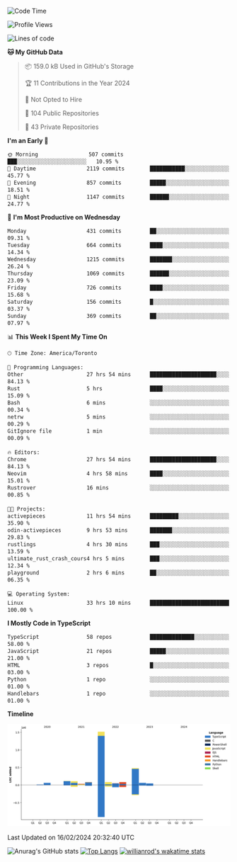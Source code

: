 <!--START_SECTION:waka-->
![Code Time](http://img.shields.io/badge/Code%20Time-1%2C203%20hrs%202%20mins-blue)

![Profile Views](http://img.shields.io/badge/Profile%20Views-6-blue)

![Lines of code](https://img.shields.io/badge/From%20Hello%20World%20I%27ve%20Written-2.7%20million%20lines%20of%20code-blue)

**🐱 My GitHub Data** 

> 📦 159.0 kB Used in GitHub's Storage 
 > 
> 🏆 11 Contributions in the Year 2024
 > 
> 🚫 Not Opted to Hire
 > 
> 📜 104 Public Repositories 
 > 
> 🔑 43 Private Repositories 
 > 
**I'm an Early 🐤** 

```text
🌞 Morning                507 commits         ███░░░░░░░░░░░░░░░░░░░░░░   10.95 % 
🌆 Daytime                2119 commits        ███████████░░░░░░░░░░░░░░   45.77 % 
🌃 Evening                857 commits         █████░░░░░░░░░░░░░░░░░░░░   18.51 % 
🌙 Night                  1147 commits        ██████░░░░░░░░░░░░░░░░░░░   24.77 % 
```
📅 **I'm Most Productive on Wednesday** 

```text
Monday                   431 commits         ██░░░░░░░░░░░░░░░░░░░░░░░   09.31 % 
Tuesday                  664 commits         ████░░░░░░░░░░░░░░░░░░░░░   14.34 % 
Wednesday                1215 commits        ███████░░░░░░░░░░░░░░░░░░   26.24 % 
Thursday                 1069 commits        ██████░░░░░░░░░░░░░░░░░░░   23.09 % 
Friday                   726 commits         ████░░░░░░░░░░░░░░░░░░░░░   15.68 % 
Saturday                 156 commits         █░░░░░░░░░░░░░░░░░░░░░░░░   03.37 % 
Sunday                   369 commits         ██░░░░░░░░░░░░░░░░░░░░░░░   07.97 % 
```


📊 **This Week I Spent My Time On** 

```text
🕑︎ Time Zone: America/Toronto

💬 Programming Languages: 
Other                    27 hrs 54 mins      █████████████████████░░░░   84.13 % 
Rust                     5 hrs               ████░░░░░░░░░░░░░░░░░░░░░   15.09 % 
Bash                     6 mins              ░░░░░░░░░░░░░░░░░░░░░░░░░   00.34 % 
netrw                    5 mins              ░░░░░░░░░░░░░░░░░░░░░░░░░   00.29 % 
GitIgnore file           1 min               ░░░░░░░░░░░░░░░░░░░░░░░░░   00.09 % 

🔥 Editors: 
Chrome                   27 hrs 54 mins      █████████████████████░░░░   84.13 % 
Neovim                   4 hrs 58 mins       ████░░░░░░░░░░░░░░░░░░░░░   15.01 % 
Rustrover                16 mins             ░░░░░░░░░░░░░░░░░░░░░░░░░   00.85 % 

🐱‍💻 Projects: 
activepieces             11 hrs 54 mins      █████████░░░░░░░░░░░░░░░░   35.90 % 
odin-activepieces        9 hrs 53 mins       ███████░░░░░░░░░░░░░░░░░░   29.83 % 
rustlings                4 hrs 30 mins       ███░░░░░░░░░░░░░░░░░░░░░░   13.59 % 
ultimate_rust_crash_cours4 hrs 5 mins        ███░░░░░░░░░░░░░░░░░░░░░░   12.34 % 
playground               2 hrs 6 mins        ██░░░░░░░░░░░░░░░░░░░░░░░   06.35 % 

💻 Operating System: 
Linux                    33 hrs 10 mins      █████████████████████████   100.00 % 
```

**I Mostly Code in TypeScript** 

```text
TypeScript               58 repos            ██████████████░░░░░░░░░░░   58.00 % 
JavaScript               21 repos            █████░░░░░░░░░░░░░░░░░░░░   21.00 % 
HTML                     3 repos             █░░░░░░░░░░░░░░░░░░░░░░░░   03.00 % 
Python                   1 repo              ░░░░░░░░░░░░░░░░░░░░░░░░░   01.00 % 
Handlebars               1 repo              ░░░░░░░░░░░░░░░░░░░░░░░░░   01.00 % 
```



**Timeline**

![Lines of Code chart](https://raw.githubusercontent.com/wise-introvert/wise-introvert/master/assets/bar_graph.png)


 Last Updated on 16/02/2024 20:32:40 UTC
<!--END_SECTION:waka-->

![Anurag's GitHub stats](https://github-readme-stats.vercel.app/api?username=wise-introvert&count_private=true&show_icons=true)
[![Top Langs](https://github-readme-stats.vercel.app/api/top-langs/?username=wise-introvert&langs_count=10)](https://github.com/anuraghazra/github-readme-stats)
[![willianrod's wakatime stats](https://github-readme-stats.vercel.app/api/wakatime?username=wiseintrovert)](https://github.com/anuraghazra/github-readme-stats)
